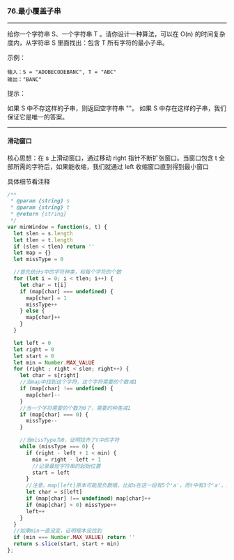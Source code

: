 ### 76.最小覆盖子串

---
给你一个字符串 S、一个字符串 T 。请你设计一种算法，可以在 O(n) 的时间复杂度内，从字符串 S 里面找出：包含 T 所有字符的最小子串。

示例：
```
输入：S = "ADOBECODEBANC", T = "ABC"
输出："BANC"
```

提示：

如果 S 中不存这样的子串，则返回空字符串 ""。
如果 S 中存在这样的子串，我们保证它是唯一的答案。

---

#### 滑动窗口

核心思想：在 s 上滑动窗口，通过移动 right 指针不断扩张窗口。当窗口包含 t 全部所需的字符后，如果能收缩，我们就通过 left 收缩窗口直到得到最小窗口

具体细节看注释

``` js
/**
 * @param {string} s
 * @param {string} t
 * @return {string}
 */
var minWindow = function(s, t) {
  let slen = s.length
  let tlen = t.length
  if (slen < tlen) return ''
  let map = {}
  let missType = 0

  //首先统计s中的字符种类，和每个字符的个数
  for (let i = 0; i < tlen; i++) {
    let char = t[i]
    if (map[char] === undefined) {
      map[char] = 1
      missType++
    } else {
      map[char]++
    }
  }

  let left = 0
  let right = 0
  let start = 0
  let min = Number.MAX_VALUE
  for (right ; right < slen; right++) {
    let char = s[right]
    //当map中找到这个字符，这个字符需要的个数减1
    if (map[char] !== undefined) {
      map[char]--
    }
    //当一个字符需要的个数为0了，需要的种类减1
    if (map[char] === 0) {
      missType--
    }

    //当missType为0，证明找齐了t中的字符
    while (missType === 0) {
      if (right - left + 1 < min) {
        min = right - left + 1
        //记录最短字符串的起始位置
        start = left
      }
      //注意，map[left]原本可能是负数哦，比如s在这一段有5个'a'，而t中有3个'a'，那么map[a] = -2
      let char = s[left]
      if (map[char] !== undefined) map[char]++
      if (map[char] > 0) missType++
      left++
    }
  }
  //如果min一直没变，证明根本没找到
  if (min === Number.MAX_VALUE) return ''
  return s.slice(start, start + min)
};
```
